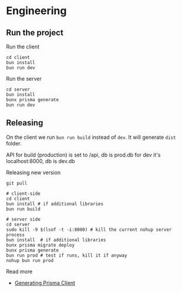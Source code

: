 # Engineering

## Run the project

Run the client
```
cd client
bun install
bun run dev
```

Run the server
```
cd server
bun install
bunx prisma generate
bun run dev
```

## Releasing
On the client we run `bun run build` instead of `dev`. It will generate `dist` folder.

API for build (production) is set to /api, db is prod.db
for dev it's localhost:8000, db is dev.db

Releasing new version
```
git pull

# client-side
cd client
bun install # if additional libraries
bun run build

# server side
cd server
sudo kill -9 $(lsof -t -i:8000) # kill the current nohup server process
bun install  # if additional libraries
bunx prisma migrate deploy
bunx prisma generate
bun run prod # test if runs, kill it if anyway
nohup bun run prod
```


Read more
- [Generating Prisma Client](https://www.prisma.io/docs/concepts/components/prisma-client/working-with-prismaclient/generating-prisma-client)





